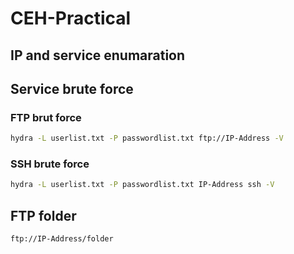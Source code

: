 # CEH-Practical

## IP and service enumaration

## Service brute force
### FTP brut force
```bash
hydra -L userlist.txt -P passwordlist.txt ftp://IP-Address -V
```
### SSH brute force
```bash
hydra -L userlist.txt -P passwordlist.txt IP-Address ssh -V
```
## FTP folder
```bash
ftp://IP-Address/folder
```

